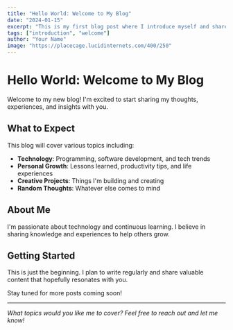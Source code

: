 ```yaml
---
title: "Hello World: Welcome to My Blog"
date: "2024-01-15"
excerpt: "This is my first blog post where I introduce myself and share what I plan to write about."
tags: ["introduction", "welcome"]
author: "Your Name"
image: "https://placecage.lucidinternets.com/400/250"
---
```


# Hello World: Welcome to My Blog

Welcome to my new blog! I'm excited to start sharing my thoughts, experiences, and insights with you.

## What to Expect

This blog will cover various topics including:

- **Technology**: Programming, software development, and tech trends
- **Personal Growth**: Lessons learned, productivity tips, and life experiences
- **Creative Projects**: Things I'm building and creating
- **Random Thoughts**: Whatever else comes to mind

## About Me

I'm passionate about technology and continuous learning. I believe in sharing knowledge and experiences to help others grow.

## Getting Started

This is just the beginning. I plan to write regularly and share valuable content that hopefully resonates with you.

Stay tuned for more posts coming soon!

---

*What topics would you like me to cover? Feel free to reach out and let me know!* 